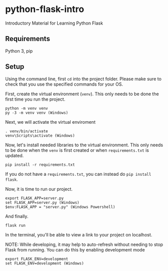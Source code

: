 # python-flask-intro
Introductory Material for Learning Python Flask

## Requirements
Python 3, pip

## Setup

Using the command line, first ```cd``` into the project folder. Please make sure to check that you use the specified commands for your OS.

First, create the virtual environment (```venv```). This only needs to be done the first time you run the project.

```
python -m venv venv
py -3 -m venv venv (Windows)
```

Next, we will activate the virtual enviroment

```
. venv/bin/activate
venv\Scripts\activate (Windows)
```

Now, let's install needed libraries to the virtual environment. This only needs to be done when the ```venv``` is first created or when ```requirements.txt``` is updated.

```
pip install -r requirements.txt
```

If you do not have a ```requirements.txt```, you can instead do ```pip install flask```.

Now, it is time to run our project.

```
export FLASK_APP=server.py
set FLASK_APP=server.py (Windows)
$env:FLASK_APP = "server.py" (Windows Powershell)
```

And finally.

```
flask run
```

In the terminal, you'll be able to view a link to your project on localhost.

NOTE: While developing, it may help to auto-refresh without needing to stop Flask from running. You can do this by enabling development mode
```
export FLASK_ENV=development
set FLASK_ENV=development (Windows)
```
